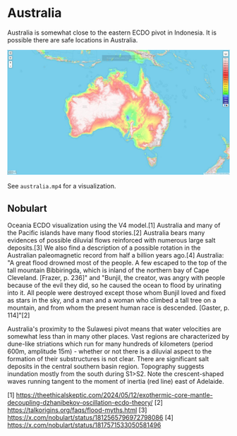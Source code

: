 # Australia

Australia is somewhat close to the eastern ECDO pivot in Indonesia. It is possible there are safe locations in Australia.

![aus](img/australia8.jpg "aus")

See `australia.mp4` for a visualization.

## Nobulart

Oceania ECDO visualization using the V4 model.[1] Australia and many of the Pacific islands have many flood stories.[2] Australia bears many evidences of possible diluvial flows reinforced with numerous large salt deposits.[3] We also find a description of a possible rotation in the Australian paleomagnetic record from half a billion years ago.[4] Australia: "A great flood drowned most of the people. A few escaped to the top of the tall mountain Bibbiringda, which is inland of the northern bay of Cape Cleveland. [Frazer, p. 236]" and "Bunjil, the creator, was angry with people because of the evil they did, so he caused the ocean to flood by urinating into it. All people were destroyed except those whom Bunjil loved and fixed as stars in the sky, and a man and a woman who climbed a tall tree on a mountain, and from whom the present human race is descended. [Gaster, p. 114]"[2]

Australia's proximity to the Sulawesi pivot means that water velocities are somewhat less than in many other places. Vast regions are characterized by dune-like striations which run for many hundreds of kilometers (period 600m, amplitude 15m) - whether or not there is a diluvial aspect to the formation of their substructures is not clear. There are significant salt deposits in the central southern basin region. Topography suggests inundation mostly from the south during S1>S2. Note the crescent-shaped waves running tangent to the moment of inertia (red line) east of Adelaide.

[1] https://theethicalskeptic.com/2024/05/12/exothermic-core-mantle-decoupling-dzhanibekov-oscillation-ecdo-theory/
[2] https://talkorigins.org/faqs/flood-myths.html
[3] https://x.com/nobulart/status/1812565796972798086
[4] https://x.com/nobulart/status/1817571533050581496